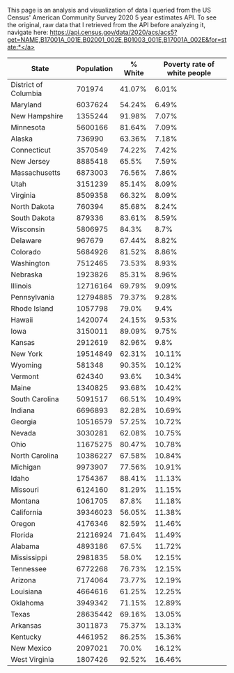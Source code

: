 This page is an analysis and visualization of data I queried from the US Census' American Community Survey 2020 5 year estimates API. To see the original, raw data that I retrieved from the API before analyzing it, navigate here: <a href="https://api.census.gov/data/2020/acs/acs5?get=NAME,B17001A_001E,B02001_002E,B01003_001E,B17001A_002E&for=state:*">https://api.census.gov/data/2020/acs/acs5?get=NAME,B17001A_001E,B02001_002E,B01003_001E,B17001A_002E&for=state:*</a>

|State|Population|% White|Poverty rate of white people|
|---|---|---|---|
|District of Columbia|701974|41.07%|6.01%|
|Maryland|6037624|54.24%|6.49%|
|New Hampshire|1355244|91.98%|7.07%|
|Minnesota|5600166|81.64%|7.09%|
|Alaska|736990|63.36%|7.18%|
|Connecticut|3570549|74.22%|7.42%|
|New Jersey|8885418|65.5%|7.59%|
|Massachusetts|6873003|76.56%|7.86%|
|Utah|3151239|85.14%|8.09%|
|Virginia|8509358|66.32%|8.09%|
|North Dakota|760394|85.68%|8.24%|
|South Dakota|879336|83.61%|8.59%|
|Wisconsin|5806975|84.3%|8.7%|
|Delaware|967679|67.44%|8.82%|
|Colorado|5684926|81.52%|8.86%|
|Washington|7512465|73.53%|8.93%|
|Nebraska|1923826|85.31%|8.96%|
|Illinois|12716164|69.79%|9.09%|
|Pennsylvania|12794885|79.37%|9.28%|
|Rhode Island|1057798|79.0%|9.4%|
|Hawaii|1420074|24.15%|9.53%|
|Iowa|3150011|89.09%|9.75%|
|Kansas|2912619|82.96%|9.8%|
|New York|19514849|62.31%|10.11%|
|Wyoming|581348|90.35%|10.12%|
|Vermont|624340|93.6%|10.34%|
|Maine|1340825|93.68%|10.42%|
|South Carolina|5091517|66.51%|10.49%|
|Indiana|6696893|82.28%|10.69%|
|Georgia|10516579|57.25%|10.72%|
|Nevada|3030281|62.08%|10.75%|
|Ohio|11675275|80.47%|10.78%|
|North Carolina|10386227|67.58%|10.84%|
|Michigan|9973907|77.56%|10.91%|
|Idaho|1754367|88.41%|11.13%|
|Missouri|6124160|81.29%|11.15%|
|Montana|1061705|87.8%|11.18%|
|California|39346023|56.05%|11.38%|
|Oregon|4176346|82.59%|11.46%|
|Florida|21216924|71.64%|11.49%|
|Alabama|4893186|67.5%|11.72%|
|Mississippi|2981835|58.0%|12.15%|
|Tennessee|6772268|76.73%|12.15%|
|Arizona|7174064|73.77%|12.19%|
|Louisiana|4664616|61.25%|12.25%|
|Oklahoma|3949342|71.15%|12.89%|
|Texas|28635442|69.16%|13.05%|
|Arkansas|3011873|75.37%|13.13%|
|Kentucky|4461952|86.25%|15.36%|
|New Mexico|2097021|70.0%|16.12%|
|West Virginia|1807426|92.52%|16.46%|
